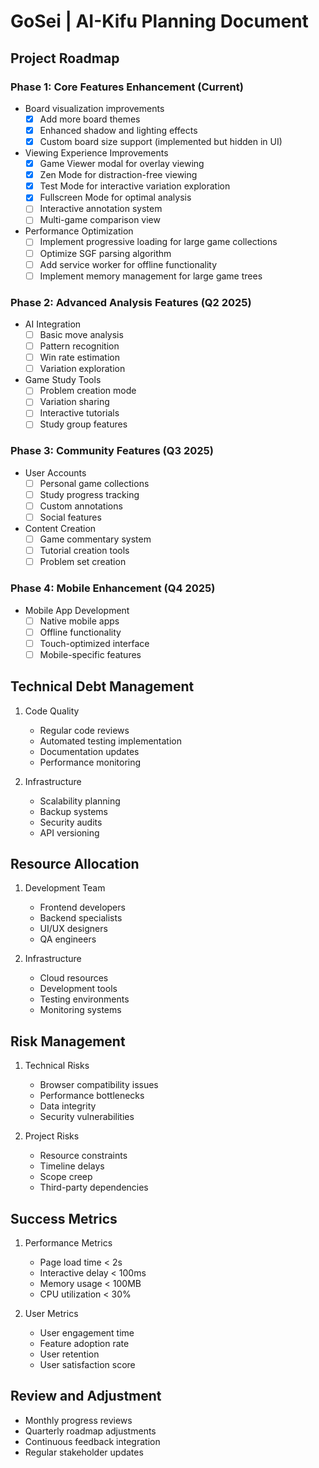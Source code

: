 # GoSei | AI-Kifu Planning Document

## Project Roadmap

### Phase 1: Core Features Enhancement (Current)
- Board visualization improvements
  - [x] Add more board themes
  - [x] Enhanced shadow and lighting effects
  - [x] Custom board size support (implemented but hidden in UI)

- Viewing Experience Improvements
  - [x] Game Viewer modal for overlay viewing
  - [x] Zen Mode for distraction-free viewing
  - [x] Test Mode for interactive variation exploration
  - [x] Fullscreen Mode for optimal analysis
  - [ ] Interactive annotation system
  - [ ] Multi-game comparison view

- Performance Optimization
  - [ ] Implement progressive loading for large game collections
  - [ ] Optimize SGF parsing algorithm
  - [ ] Add service worker for offline functionality
  - [ ] Implement memory management for large game trees

### Phase 2: Advanced Analysis Features (Q2 2025)
- AI Integration
  - [ ] Basic move analysis
  - [ ] Pattern recognition
  - [ ] Win rate estimation
  - [ ] Variation exploration

- Game Study Tools
  - [ ] Problem creation mode
  - [ ] Variation sharing
  - [ ] Interactive tutorials
  - [ ] Study group features

### Phase 3: Community Features (Q3 2025)
- User Accounts
  - [ ] Personal game collections
  - [ ] Study progress tracking
  - [ ] Custom annotations
  - [ ] Social features

- Content Creation
  - [ ] Game commentary system
  - [ ] Tutorial creation tools
  - [ ] Problem set creation

### Phase 4: Mobile Enhancement (Q4 2025)
- Mobile App Development
  - [ ] Native mobile apps
  - [ ] Offline functionality
  - [ ] Touch-optimized interface
  - [ ] Mobile-specific features

## Technical Debt Management
1. Code Quality
   - Regular code reviews
   - Automated testing implementation
   - Documentation updates
   - Performance monitoring

2. Infrastructure
   - Scalability planning
   - Backup systems
   - Security audits
   - API versioning

## Resource Allocation
1. Development Team
   - Frontend developers
   - Backend specialists
   - UI/UX designers
   - QA engineers

2. Infrastructure
   - Cloud resources
   - Development tools
   - Testing environments
   - Monitoring systems

## Risk Management
1. Technical Risks
   - Browser compatibility issues
   - Performance bottlenecks
   - Data integrity
   - Security vulnerabilities

2. Project Risks
   - Resource constraints
   - Timeline delays
   - Scope creep
   - Third-party dependencies

## Success Metrics
1. Performance Metrics
   - Page load time < 2s
   - Interactive delay < 100ms
   - Memory usage < 100MB
   - CPU utilization < 30%

2. User Metrics
   - User engagement time
   - Feature adoption rate
   - User retention
   - User satisfaction score

## Review and Adjustment
- Monthly progress reviews
- Quarterly roadmap adjustments
- Continuous feedback integration
- Regular stakeholder updates 